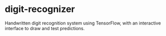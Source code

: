 # digit-recognizer
Handwritten digit recognition system using TensorFlow, with an interactive interface to draw and test predictions.
